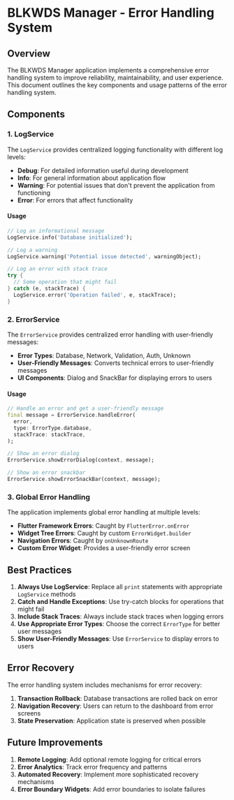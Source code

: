 # BLKWDS Manager - Error Handling System

## Overview

The BLKWDS Manager application implements a comprehensive error handling system to improve reliability, maintainability, and user experience. This document outlines the key components and usage patterns of the error handling system.

## Components

### 1. LogService

The `LogService` provides centralized logging functionality with different log levels:

- **Debug**: For detailed information useful during development
- **Info**: For general information about application flow
- **Warning**: For potential issues that don't prevent the application from functioning
- **Error**: For errors that affect functionality

#### Usage

```dart
// Log an informational message
LogService.info('Database initialized');

// Log a warning
LogService.warning('Potential issue detected', warningObject);

// Log an error with stack trace
try {
  // Some operation that might fail
} catch (e, stackTrace) {
  LogService.error('Operation failed', e, stackTrace);
}
```

### 2. ErrorService

The `ErrorService` provides centralized error handling with user-friendly messages:

- **Error Types**: Database, Network, Validation, Auth, Unknown
- **User-Friendly Messages**: Converts technical errors to user-friendly messages
- **UI Components**: Dialog and SnackBar for displaying errors to users

#### Usage

```dart
// Handle an error and get a user-friendly message
final message = ErrorService.handleError(
  error,
  type: ErrorType.database,
  stackTrace: stackTrace,
);

// Show an error dialog
ErrorService.showErrorDialog(context, message);

// Show an error snackbar
ErrorService.showErrorSnackBar(context, message);
```

### 3. Global Error Handling

The application implements global error handling at multiple levels:

- **Flutter Framework Errors**: Caught by `FlutterError.onError`
- **Widget Tree Errors**: Caught by custom `ErrorWidget.builder`
- **Navigation Errors**: Caught by `onUnknownRoute`
- **Custom Error Widget**: Provides a user-friendly error screen

## Best Practices

1. **Always Use LogService**: Replace all `print` statements with appropriate `LogService` methods
2. **Catch and Handle Exceptions**: Use try-catch blocks for operations that might fail
3. **Include Stack Traces**: Always include stack traces when logging errors
4. **Use Appropriate Error Types**: Choose the correct `ErrorType` for better user messages
5. **Show User-Friendly Messages**: Use `ErrorService` to display errors to users

## Error Recovery

The error handling system includes mechanisms for error recovery:

1. **Transaction Rollback**: Database transactions are rolled back on error
2. **Navigation Recovery**: Users can return to the dashboard from error screens
3. **State Preservation**: Application state is preserved when possible

## Future Improvements

1. **Remote Logging**: Add optional remote logging for critical errors
2. **Error Analytics**: Track error frequency and patterns
3. **Automated Recovery**: Implement more sophisticated recovery mechanisms
4. **Error Boundary Widgets**: Add error boundaries to isolate failures

